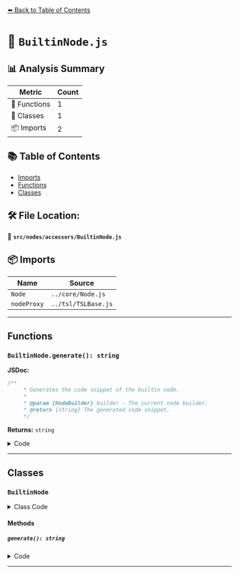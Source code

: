[⬅️ Back to Table of Contents](../../../index.md)

# 📄 `BuiltinNode.js`

## 📊 Analysis Summary

| Metric | Count |
|--------|-------|
| 🔧 Functions | 1 |
| 🧱 Classes | 1 |
| 📦 Imports | 2 |

## 📚 Table of Contents

- [Imports](#imports)
- [Functions](#functions)
- [Classes](#classes)

## 🛠️ File Location:
📂 **`src/nodes/accessors/BuiltinNode.js`**

## 📦 Imports

| Name | Source |
|------|--------|
| `Node` | `../core/Node.js` |
| `nodeProxy` | `../tsl/TSLBase.js` |


---

## Functions

### `BuiltinNode.generate(): string`

**JSDoc:**
```typescript
/**
	 * Generates the code snippet of the builtin node.
	 *
	 * @param {NodeBuilder} builder - The current node builder.
	 * @return {string} The generated code snippet.
	 */
```

**Returns:** `string`

<details><summary>Code</summary>

```typescript
generate( /* builder */ ) {

		return this.name;

	}
```
</details>


---

## Classes

### `BuiltinNode`

<details><summary>Class Code</summary>

```ts
class BuiltinNode extends Node {

	/**
	 * Constructs a new builtin node.
	 *
	 * @param {string} name - The name of the built-in shader variable.
	 */
	constructor( name ) {

		super( 'float' );

		/**
		 * The name of the built-in shader variable.
		 *
		 * @type {string}
		 */
		this.name = name;

		/**
		 * This flag can be used for type testing.
		 *
		 * @type {boolean}
		 * @readonly
		 * @default true
		 */
		this.isBuiltinNode = true;

	}

	/**
	 * Generates the code snippet of the builtin node.
	 *
	 * @param {NodeBuilder} builder - The current node builder.
	 * @return {string} The generated code snippet.
	 */
	generate( /* builder */ ) {

		return this.name;

	}

}
```
</details>

#### Methods

##### `generate(): string`

<details><summary>Code</summary>

```ts
generate( /* builder */ ) {

		return this.name;

	}
```
</details>


---